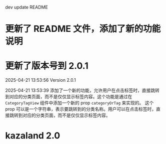 
dev
update README


# 更新了 README 文件，添加了新的功能说明
# 更新了版本号到 2.0.1
2025-04-21 13:53:56
Version 2.0.1 

2025-04-21 13:53:39
添加了一个新的功能，允许用户在点击标签时，直接跳转到对应的分类页面，而不是仅仅显示标签内容。这个功能是通过在 `CategoryTagView` 组件中添加一个新的 prop `categoryOrTag` 来实现的。
这个 prop 可以是一个字符串，表示要跳转到的分类名称。用户可以在点击标签时，直接跳转到对应的分类页面，而不是仅仅显示标签内容。




# kazaland 2.0

